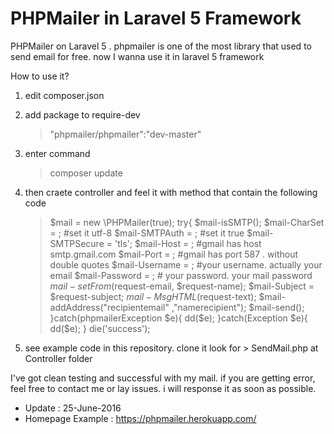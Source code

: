 # PHPMailer in Laravel 5 Framework


PHPMailer on Laravel 5 . phpmailer is one of the most library that used to send email for free. now I wanna use it in laravel 5 framework

How to use it?

1. edit composer.json

2. add package to require-dev

	  > "phpmailer/phpmailer":"dev-master"
    
3. enter command

      > composer update
      
4. then craete controller and feel it with method that contain the following code

	> $mail = new \PHPMailer(true);
    	try{
    		$mail-isSMTP();
    		$mail-CharSet = ; #set it utf-8
    		$mail-SMTPAuth = ; #set it true
    		$mail-SMTPSecure = 'tls';
    		$mail-Host = ; #gmail has host  smtp.gmail.com
    		$mail-Port = ; #gmail has port  587 . without double quotes
    		$mail-Username = ; #your username. actually your email
    		$mail-Password = ; # your password. your mail password
    		$mail-setFrom($request-email, $request-name); 
    		$mail-Subject = $request-subject;
    		$mail-MsgHTML($request-text);
    		$mail-addAddress("recipientemail" ,"namerecipient"); 
    		$mail-send();
    	}catch(phpmailerException $e){
    		dd($e);
    	}catch(Exception $e){
    		dd($e);
    	} die('success');
    
    
 5. see example code in this repository. clone it look for > SendMail.php at Controller folder
 
 
 I've got clean testing and successful with my mail.
 if you are getting error, feel free to contact me or lay issues. i will response it as soon as possible.
 
- Update  : 25-June-2016
- Homepage Example : https://phpmailer.herokuapp.com/
